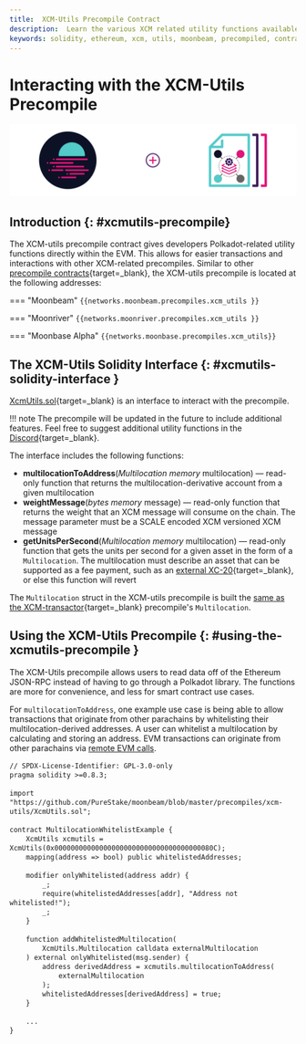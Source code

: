 ```yaml
---
title:  XCM-Utils Precompile Contract
description:  Learn the various XCM related utility functions available to smart contact developers with Moonbeam's precompiled XCM-Utils contract.
keywords: solidity, ethereum, xcm, utils, moonbeam, precompiled, contracts
---
```


# Interacting with the XCM-Utils Precompile

![Precomiled XCM-Utils Banner](/images/builders/pallets-precompiles/precompiles/xcm-utils/xcm-utils-banner.png)

## Introduction {: #xcmutils-precompile}

The XCM-utils precompile contract gives developers Polkadot-related utility functions directly within the EVM. This allows for easier transactions and interactions with other XCM-related precompiles. Similar to other [precompile contracts](/builders/pallets-precompiles/precompiles/){target=_blank}, the XCM-utils precompile is located at the following addresses:

=== "Moonbeam"
     ```
     {{networks.moonbeam.precompiles.xcm_utils }}
     ```

=== "Moonriver"
     ```
     {{networks.moonriver.precompiles.xcm_utils }}
     ```

=== "Moonbase Alpha"
     ```
     {{networks.moonbase.precompiles.xcm_utils}}
     ```

## The XCM-Utils Solidity Interface {: #xcmutils-solidity-interface } 

[XcmUtils.sol](https://github.com/PureStake/moonbeam/blob/master/precompiles/xcm-utils/XcmUtils.sol){target=_blank} is an interface to interact with the precompile.

!!! note
    The precompile will be updated in the future to include additional features. Feel free to suggest additional utility functions in the [Discord](https://discord.gg/PfpUATX){target=_blank}.

The interface includes the following functions:

 - **multilocationToAddress**(*Multilocation memory* multilocation) — read-only function that returns the multilocation-derivative account from a given multilocation
 - **weightMessage**(*bytes memory* message) — read-only function that returns the weight that an XCM message will consume on the chain. The message parameter must be a SCALE encoded XCM versioned XCM message
 - **getUnitsPerSecond**(*Multilocation memory* multilocation) — read-only function that gets the units per second for a given asset in the form of a `Multilocation`. The multilocation must describe an asset that can be supported as a fee payment, such as an [external XC-20](/builders/xcm/xc20/xc20){target=_blank}, or else this function will revert

The `Multilocation` struct in the XCM-utils precompile is built the [same as the XCM-transactor](/builders/xcm/xcm-transactor#building-the-precompile-multilocation){target=_blank} precompile's `Multilocation`.

## Using the XCM-Utils Precompile {: #using-the-xcmutils-precompile } 

The XCM-Utils precompile allows users to read data off of the Ethereum JSON-RPC instead of having to go through a Polkadot library. The functions are more for convenience, and less for smart contract use cases. 

For `multilocationToAddress`, one example use case is being able to allow transactions that originate from other parachains by whitelisting their multilocation-derived addresses. A user can whitelist a multilocation by calculating and storing an address. EVM transactions can originate from other parachains via [remote EVM calls](/builders/xcm/remote-evm-calls).  

```solidity
// SPDX-License-Identifier: GPL-3.0-only
pragma solidity >=0.8.3;

import "https://github.com/PureStake/moonbeam/blob/master/precompiles/xcm-utils/XcmUtils.sol";

contract MultilocationWhitelistExample {
    XcmUtils xcmutils = XcmUtils(0x000000000000000000000000000000000000080C);
    mapping(address => bool) public whitelistedAddresses;

    modifier onlyWhitelisted(address addr) {
        _;
        require(whitelistedAddresses[addr], "Address not whitelisted!");
        _;
    }

    function addWhitelistedMultilocation(
        XcmUtils.Multilocation calldata externalMultilocation
    ) external onlyWhitelisted(msg.sender) {
        address derivedAddress = xcmutils.multilocationToAddress(
            externalMultilocation
        );
        whitelistedAddresses[derivedAddress] = true;
    }

    ...
}
```
